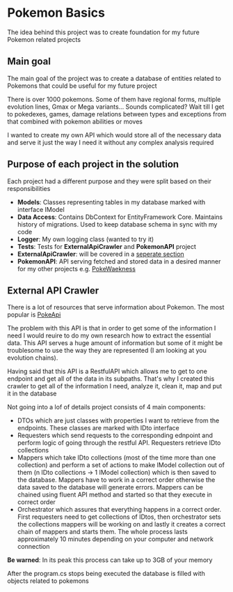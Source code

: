 # Pokemon Basics

The idea behind this project was to create foundation for my future Pokemon related projects

## Main goal

The main goal of the project was to create a database of entities related to Pokemons that could be useful for my future project

There is over 1000 pokemons. Some of them have regional forms, multiple evolution lines, Gmax or Mega variants... Sounds complicated? Wait till I get to pokedexes, games, damage relations between types and exceptions from that combined with pokemon abilities or moves

I wanted to create my own API which would store all of the necessary data and serve it just the way I need it without any complex analysis required

## Purpose of each project in the solution

Each project had a different purpose and they were split based on their responsibilities

- <b>Models</b>: Classes representing tables in my database marked with interface IModel
- <b>Data Access</b>: Contains DbContext for EntityFramework Core. Maintains history of migrations. Used to keep database schema in sync with my code
- <b>Logger</b>: My own logging class (wanted to try it)
- <b>Tests</b>: Tests for <b>ExternalApiCrawler</b> and <b>PokemonAPI</b> project
- <b>ExternalApiCrawler</b>: will be covered in a [seperate section](#external-api-crawler)
- <b>PokemonAPI</b>: API serving fetched and stored data in a desired manner for my other projects e.g. [PokeWaekness](https://github.com/PepeKwapien/PokeWeakness)

## External API Crawler

There is a lot of resources that serve information about Pokemon. The most popular is [PokeApi](https://pokeapi.co/)

The problem with this API is that in order to get some of the information I need I would reuire to do my own research how to extract the essential data.
This API serves a huge amount of information but some of it might be troublesome to use the way they are represented (I am looking at you evolution chains).

Having said that this API is a RestfulAPI which allows me to get to one endpoint and get all of the data in its subpaths. That's why I created this crawler to get all of the information I need, analyze it, clean it, map and put it in the database

Not going into a lof of details project consists of 4 main components:
- DTOs which are just classes with properties I want to retrieve from the endpoints. These classes are marked with IDto interface
- Requesters which send requests to the corresponding ednpoint and perform logic of going through the restful API. Requesters retrieve IDto collections
- Mappers which take IDto collections (most of the time more than one collection) and perform a set of actions to make IModel collection out of them (n IDto collections -> 1 IModel collection) which is then saved to the database. Mappers have to work in a correct order otherwise the data saved to the database will generate errors. Mappers can be chained using fluent API method and started so that they execute in correct order
- Orchestrator which assures that everything happens in a correct order. First requesters need to get collections of IDtos, then orchestrator sets the collections mappers will be working on and lastly it creates a correct chain of mappers and starts them. The whole process lasts approximately 10 minutes depending on your computer and network connection

<b>Be warned</b>:
In its peak this process can take up to 3GB of your memory

After the program.cs stops being executed the database is filled with objects related to pokemons
